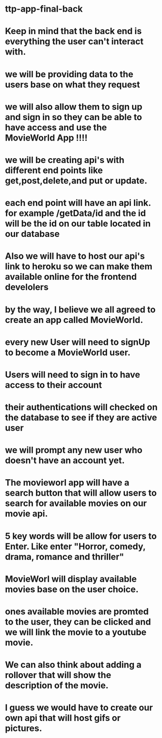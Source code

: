 # ttp-app-final-back

# Keep in mind that the back end is everything the user can't interact with. 

# we will be providing data to the users base on what they request

# we will also allow them to sign up and sign in so they can be able to have access and use the MovieWorld App !!!!

# we will be creating api's with different end points like get,post,delete,and put or update.

# each end point will have an api link. for example /getData/id and the id will be the id on our table located in our database

# Also we will have to host our api's link to heroku so we can make them available online for the frontend develolers

# by the way, I believe we all agreed to create an app called MovieWorld.

# every new User will need to signUp to become a MovieWorld user.

# Users will need to sign in to have access to their account

# their authentications will checked on the database to see if they are active user

# we will prompt any new user who doesn't have an account yet.

# The movieworl app will have a search button that will allow users to search for available movies on our movie api.

# 5 key words will be allow for users to Enter. Like enter "Horror, comedy, drama, romance and thriller"

# MovieWorl will display available movies base on the user choice.

# ones available movies are promted to the user, they can be clicked and we will link the movie to a youtube movie.

# We can also think about adding a rollover that will show the description of the movie.

# I guess we would have to create our own api that will host gifs or pictures.

